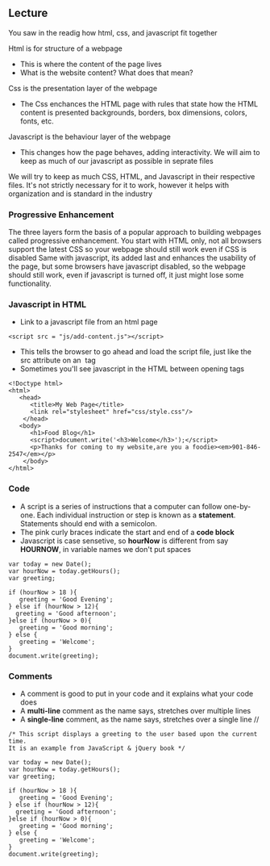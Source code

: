 ## Lecture
You saw in the readig how html, css, and javascript fit together

Html is for structure of a webpage
- This is where the content of the page lives
- What is the website content? What does that mean?

Css is the presentation layer of the webpage
- The Css enchances the HTML page with rules that state how the HTML content is presented backgrounds, borders, box dimensions, colors, fonts, etc.

Javascript is the behaviour layer of the webpage
- This changes how the page behaves, adding interactivity. We will aim to keep as much of our javascript as possible in seprate files

We will try to keep as much CSS, HTML, and Javascript in their respective files. It's not strictly necessary
for it to work, however it helps with organization and is standard in the industry

### Progressive Enhancement
The three layers form the basis of a popular approach to building webpages called progressive enhancement.
You start with HTML only, not all browsers support the latest CSS so your webpage should still work
even if CSS is disabled
Same with javascript, its added last and enhances the usability of the page, but some browsers have javascript
disabled, so the webpage should still work, even if javascript is turned off, it just might lose some
functionality.

### Javascript in HTML

* Link to a javascript file from an html page
```
<script src = "js/add-content.js"></script>
```
* This tells the browser to go ahead and load the script file, just like the src attribute on an <img> tag
* Sometimes you'll see javascript in the HTML between opening <script> and closing </script> tags

```
<!Doctype html>
<html>
   <head>
      <title>My Web Page</title>
      <link rel="stylesheet" href="css/style.css"/>
    </head>
   <body>
      <h1>Food Blog</h1>
      <script>document.write('<h3>Welcome</h3>');</script>
      <p>Thanks for coming to my website,are you a foodie><em>901-846-2547</em></p>
    </body>
</html>
```

### Code

* A script is a series of instructions that a computer can follow one-by-one. Each individual instruction or step is known as a **statement**. Statements should end with a semicolon.
* The pink curly braces indicate the start and end of a **code block**
* Javascript is case sensetive, so **hourNow** is different from say **HOURNOW**, in variable names we don't put spaces

```
var today = new Date();
var hourNow = today.getHours();
var greeting;

if (hourNow > 18 ){
   greeting = 'Good Evening';
} else if (hourNow > 12){
  greeting = 'Good afternoon';
}else if (hourNow > 0){
   greeting = 'Good morning';
} else {
   greeting = 'Welcome';
}
document.write(greeting);
```

### Comments

* A comment is good to put in your code and it explains what your code does
* A **multi-line** comment as the name says, stretches over multiple lines
* A **single-line** comment, as the name says, stretches over a single line //


```
/* This script displays a greeting to the user based upon the current time.
It is an example from JavaScript & jQuery book */

var today = new Date();
var hourNow = today.getHours();
var greeting;

if (hourNow > 18 ){
   greeting = 'Good Evening';
} else if (hourNow > 12){
  greeting = 'Good afternoon';
}else if (hourNow > 0){
   greeting = 'Good morning';
} else {
   greeting = 'Welcome';
}
document.write(greeting);
```

